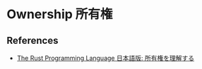 # Ownership 所有権

## References

- [The Rust Programming Language 日本語版: 所有権を理解する](https://doc.rust-jp.rs/book-ja/ch04-00-understanding-ownership.html)
